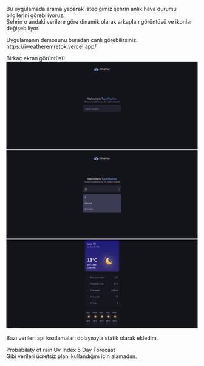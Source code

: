 Bu uygulamada arama yaparak istediğimiz şehrin anlık hava durumu bilgilerini görebiliyoruz.<br />
Şehrin o andaki verilere göre dinamik olarak arkaplan görüntüsü ve ikonlar değişebiliyor.<br />

Uygulamanın demosunu buradan canlı görebilirsiniz.<br />
https://iweatheremretok.vercel.app/

Birkaç ekran görüntüsü<br />
![ss1](https://github.com/emretokk/reacttestcase1/blob/master/src/assets/readme1.png?raw=true)
![ss2](https://github.com/emretokk/reacttestcase1/blob/master/src/assets/readme2.png?raw=true)
![ss3](https://github.com/emretokk/reacttestcase1/blob/master/src/assets/readme3.png?raw=true)


Bazı verileri api kısıtlamaları dolayısıyla statik olarak ekledim.<br />

Probabilaty of rain
Uv Index
5 Day Forecast
<br />
Gibi verileri ücretsiz planı kullandığım için alamadım.
